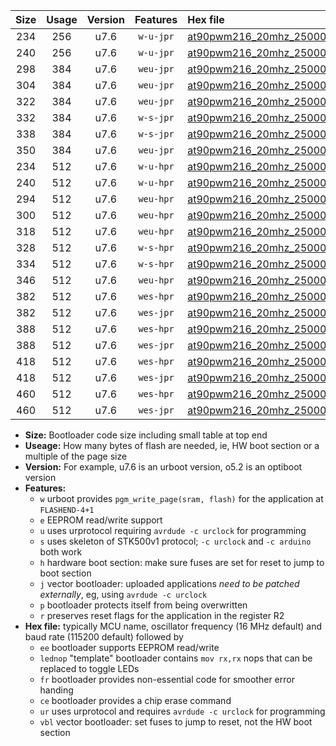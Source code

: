 |Size|Usage|Version|Features|Hex file|
|:-:|:-:|:-:|:-:|:--|
|234|256|u7.6|`w-u-jpr`|[at90pwm216_20mhz_250000bps_ur_vbl.hex](https://raw.githubusercontent.com/stefanrueger/urboot/main/bootloaders/at90pwm216/fcpu_20mhz/250000_bps/at90pwm216_20mhz_250000bps_ur_vbl.hex)|
|240|256|u7.6|`w-u-jpr`|[at90pwm216_20mhz_250000bps_lednop_ur_vbl.hex](https://raw.githubusercontent.com/stefanrueger/urboot/main/bootloaders/at90pwm216/fcpu_20mhz/250000_bps/at90pwm216_20mhz_250000bps_lednop_ur_vbl.hex)|
|298|384|u7.6|`weu-jpr`|[at90pwm216_20mhz_250000bps_ee_ur_vbl.hex](https://raw.githubusercontent.com/stefanrueger/urboot/main/bootloaders/at90pwm216/fcpu_20mhz/250000_bps/at90pwm216_20mhz_250000bps_ee_ur_vbl.hex)|
|304|384|u7.6|`weu-jpr`|[at90pwm216_20mhz_250000bps_ee_lednop_ur_vbl.hex](https://raw.githubusercontent.com/stefanrueger/urboot/main/bootloaders/at90pwm216/fcpu_20mhz/250000_bps/at90pwm216_20mhz_250000bps_ee_lednop_ur_vbl.hex)|
|322|384|u7.6|`weu-jpr`|[at90pwm216_20mhz_250000bps_ee_lednop_fr_ur_vbl.hex](https://raw.githubusercontent.com/stefanrueger/urboot/main/bootloaders/at90pwm216/fcpu_20mhz/250000_bps/at90pwm216_20mhz_250000bps_ee_lednop_fr_ur_vbl.hex)|
|332|384|u7.6|`w-s-jpr`|[at90pwm216_20mhz_250000bps_vbl.hex](https://raw.githubusercontent.com/stefanrueger/urboot/main/bootloaders/at90pwm216/fcpu_20mhz/250000_bps/at90pwm216_20mhz_250000bps_vbl.hex)|
|338|384|u7.6|`w-s-jpr`|[at90pwm216_20mhz_250000bps_lednop_vbl.hex](https://raw.githubusercontent.com/stefanrueger/urboot/main/bootloaders/at90pwm216/fcpu_20mhz/250000_bps/at90pwm216_20mhz_250000bps_lednop_vbl.hex)|
|350|384|u7.6|`weu-jpr`|[at90pwm216_20mhz_250000bps_ee_lednop_fr_ce_ur_vbl.hex](https://raw.githubusercontent.com/stefanrueger/urboot/main/bootloaders/at90pwm216/fcpu_20mhz/250000_bps/at90pwm216_20mhz_250000bps_ee_lednop_fr_ce_ur_vbl.hex)|
|234|512|u7.6|`w-u-hpr`|[at90pwm216_20mhz_250000bps_ur.hex](https://raw.githubusercontent.com/stefanrueger/urboot/main/bootloaders/at90pwm216/fcpu_20mhz/250000_bps/at90pwm216_20mhz_250000bps_ur.hex)|
|240|512|u7.6|`w-u-hpr`|[at90pwm216_20mhz_250000bps_lednop_ur.hex](https://raw.githubusercontent.com/stefanrueger/urboot/main/bootloaders/at90pwm216/fcpu_20mhz/250000_bps/at90pwm216_20mhz_250000bps_lednop_ur.hex)|
|294|512|u7.6|`weu-hpr`|[at90pwm216_20mhz_250000bps_ee_ur.hex](https://raw.githubusercontent.com/stefanrueger/urboot/main/bootloaders/at90pwm216/fcpu_20mhz/250000_bps/at90pwm216_20mhz_250000bps_ee_ur.hex)|
|300|512|u7.6|`weu-hpr`|[at90pwm216_20mhz_250000bps_ee_lednop_ur.hex](https://raw.githubusercontent.com/stefanrueger/urboot/main/bootloaders/at90pwm216/fcpu_20mhz/250000_bps/at90pwm216_20mhz_250000bps_ee_lednop_ur.hex)|
|318|512|u7.6|`weu-hpr`|[at90pwm216_20mhz_250000bps_ee_lednop_fr_ur.hex](https://raw.githubusercontent.com/stefanrueger/urboot/main/bootloaders/at90pwm216/fcpu_20mhz/250000_bps/at90pwm216_20mhz_250000bps_ee_lednop_fr_ur.hex)|
|328|512|u7.6|`w-s-hpr`|[at90pwm216_20mhz_250000bps.hex](https://raw.githubusercontent.com/stefanrueger/urboot/main/bootloaders/at90pwm216/fcpu_20mhz/250000_bps/at90pwm216_20mhz_250000bps.hex)|
|334|512|u7.6|`w-s-hpr`|[at90pwm216_20mhz_250000bps_lednop.hex](https://raw.githubusercontent.com/stefanrueger/urboot/main/bootloaders/at90pwm216/fcpu_20mhz/250000_bps/at90pwm216_20mhz_250000bps_lednop.hex)|
|346|512|u7.6|`weu-hpr`|[at90pwm216_20mhz_250000bps_ee_lednop_fr_ce_ur.hex](https://raw.githubusercontent.com/stefanrueger/urboot/main/bootloaders/at90pwm216/fcpu_20mhz/250000_bps/at90pwm216_20mhz_250000bps_ee_lednop_fr_ce_ur.hex)|
|382|512|u7.6|`wes-hpr`|[at90pwm216_20mhz_250000bps_ee.hex](https://raw.githubusercontent.com/stefanrueger/urboot/main/bootloaders/at90pwm216/fcpu_20mhz/250000_bps/at90pwm216_20mhz_250000bps_ee.hex)|
|382|512|u7.6|`wes-jpr`|[at90pwm216_20mhz_250000bps_ee_vbl.hex](https://raw.githubusercontent.com/stefanrueger/urboot/main/bootloaders/at90pwm216/fcpu_20mhz/250000_bps/at90pwm216_20mhz_250000bps_ee_vbl.hex)|
|388|512|u7.6|`wes-hpr`|[at90pwm216_20mhz_250000bps_ee_lednop.hex](https://raw.githubusercontent.com/stefanrueger/urboot/main/bootloaders/at90pwm216/fcpu_20mhz/250000_bps/at90pwm216_20mhz_250000bps_ee_lednop.hex)|
|388|512|u7.6|`wes-jpr`|[at90pwm216_20mhz_250000bps_ee_lednop_vbl.hex](https://raw.githubusercontent.com/stefanrueger/urboot/main/bootloaders/at90pwm216/fcpu_20mhz/250000_bps/at90pwm216_20mhz_250000bps_ee_lednop_vbl.hex)|
|418|512|u7.6|`wes-hpr`|[at90pwm216_20mhz_250000bps_ee_lednop_fr.hex](https://raw.githubusercontent.com/stefanrueger/urboot/main/bootloaders/at90pwm216/fcpu_20mhz/250000_bps/at90pwm216_20mhz_250000bps_ee_lednop_fr.hex)|
|418|512|u7.6|`wes-jpr`|[at90pwm216_20mhz_250000bps_ee_lednop_fr_vbl.hex](https://raw.githubusercontent.com/stefanrueger/urboot/main/bootloaders/at90pwm216/fcpu_20mhz/250000_bps/at90pwm216_20mhz_250000bps_ee_lednop_fr_vbl.hex)|
|460|512|u7.6|`wes-hpr`|[at90pwm216_20mhz_250000bps_ee_lednop_fr_ce.hex](https://raw.githubusercontent.com/stefanrueger/urboot/main/bootloaders/at90pwm216/fcpu_20mhz/250000_bps/at90pwm216_20mhz_250000bps_ee_lednop_fr_ce.hex)|
|460|512|u7.6|`wes-jpr`|[at90pwm216_20mhz_250000bps_ee_lednop_fr_ce_vbl.hex](https://raw.githubusercontent.com/stefanrueger/urboot/main/bootloaders/at90pwm216/fcpu_20mhz/250000_bps/at90pwm216_20mhz_250000bps_ee_lednop_fr_ce_vbl.hex)|

- **Size:** Bootloader code size including small table at top end
- **Useage:** How many bytes of flash are needed, ie, HW boot section or a multiple of the page size
- **Version:** For example, u7.6 is an urboot version, o5.2 is an optiboot version
- **Features:**
  + `w` urboot provides `pgm_write_page(sram, flash)` for the application at `FLASHEND-4+1`
  + `e` EEPROM read/write support
  + `u` uses urprotocol requiring `avrdude -c urclock` for programming
  + `s` uses skeleton of STK500v1 protocol; `-c urclock` and `-c arduino` both work
  + `h` hardware boot section: make sure fuses are set for reset to jump to boot section
  + `j` vector bootloader: uploaded applications *need to be patched externally*, eg, using `avrdude -c urclock`
  + `p` bootloader protects itself from being overwritten
  + `r` preserves reset flags for the application in the register R2
- **Hex file:** typically MCU name, oscillator frequency (16 MHz default) and baud rate (115200 default) followed by
  + `ee` bootloader supports EEPROM read/write
  + `lednop` "template" bootloader contains `mov rx,rx` nops that can be replaced to toggle LEDs
  + `fr` bootloader provides non-essential code for smoother error handing
  + `ce` bootloader provides a chip erase command
  + `ur` uses urprotocol and requires `avrdude -c urclock` for programming
  + `vbl` vector bootloader: set fuses to jump to reset, not the HW boot section
